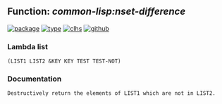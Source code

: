 ## Function: ***common-lisp:nset-difference***
[![package](https://img.shields.io/badge/Package-COMMON--LISP-5f9ea0.svg?style=social&colorA=999999)](../) [![type](https://img.shields.io/badge/Type-Function-5f9ea0.svg?style=social&colorA=999999)](../#function) [![clhs](https://img.shields.io/badge/CLHS-NSET--DIFFERENCE-5f9ea0.svg?style=social&colorA=999999)](http://www.lispworks.com/documentation/HyperSpec/Body/f_set_di.htm) [![github](https://img.shields.io/badge/GitHub-View_the_source-5f9ea0.svg?style=social&colorA=999999&logo=github)](https://github.com/sbcl/sbcl/blob/master/src/code/list.lisp/) 
### Lambda list
```
(LIST1 LIST2 &KEY KEY TEST TEST-NOT)
```
### Documentation
```
Destructively return the elements of LIST1 which are not in LIST2.
```
